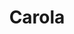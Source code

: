 ---
title: Carola
date: 
draft: false

# descripcion
description : Aros de plata 925

materials: Plata 925

color: Plateado

dimensions: 0,6cm

code: 01-20-0643

type: "Aros"

categories: []

price: $1.660,00

price_eftvo: $1.410,00

# Images
# first image will be shown in the product page
images:
  # - image: "images/path_to_image"
  # La ubicacion de las imagenes es imagenes/Aros/Aros.Solo Plata/01-20-0643-carola
  - image: "./images/aros/solo_plata/01-20-0643.JPG"
---